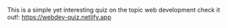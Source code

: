 This is a simple yet interesting quiz on the topic web development
check it out!: https://webdev-quiz.netlify.app

